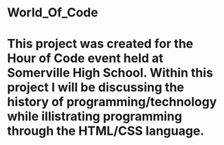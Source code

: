 # World_Of_Code
# This project was created for the Hour of Code event held at Somerville High School. Within this project I will be discussing the history of programming/technology while illistrating programming through the HTML/CSS language.
